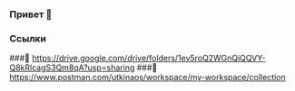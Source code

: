 ### Привет 👋


### Ссылки
###📌 https://drive.google.com/drive/folders/1ev5roQ2WGnQiQQVY-Q8kRlcagS3Qm8qA?usp=sharing
###📌 https://www.postman.com/utkinaos/workspace/my-workspace/collection
